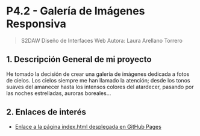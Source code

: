 # P4.2 - Galería de Imágenes Responsiva
> S2DAW Diseño de Interfaces Web
> Autora: Laura Arellano Torrero

## 1. Descripción General de mi proyecto
He tomado la decisión de crear  una galería de imágenes dedicada a fotos de cielos.
Los cielos siempre me han llamado la atención; desde los tonos suaves del amanecer hasta los intensos colores del atardecer,
pasando por las noches estrelladas, auroras boreales...

## 2. Enlaces de interés
- [Enlace a la página index.html desplegada en GitHub Pages](https://lauraare.github.io/GaleriaImagenes/)
